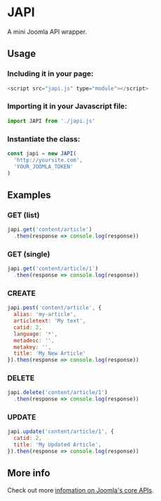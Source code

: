 # JAPI
A mini Joomla API wrapper.


## Usage

### Including it in your page:
```javascript
<script src="japi.js" type="module"></script>
```

### Importing it in your Javascript file:
```javascript
import JAPI from './japi.js'
```

### Instantiate the class:
```javascript
const japi = new JAPI(
  'http://yoursite.com',
  'YOUR_JOOMLA_TOKEN'
)
```

## Examples

### GET (list)
```javascript
japi.get('content/article')
  .then(response => console.log(response))
```

### GET (single)
```javascript
japi.get('content/article/1')
  .then(response => console.log(response))
```

### CREATE
```javascript
japi.post('content/article', {
  alias: 'my-article',
  articletext: 'My text',
  catid: 2,
  language: '*',
  metadesc: '',
  metakey: '',
  title: 'My New Article'
}).then(response => console.log(response))
```

### DELETE
```javascript
japi.delete('content/article/1')
  .then(response => console.log(response))
```
### UPDATE</h3>
```javascript
japi.update('content/article/1', {
  catid: 2,
  title: 'My Updated Article',
}).then(response => console.log(response))
```

## More info
Check out more [infomation on Joomla's core APIs](https://docs.joomla.org/J4.x:Joomla_Core_APIs).